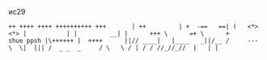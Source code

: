 ис29

``
      ++
      ++++
       ++++
     ++++++++++
    +++       |
    ++         |
    +  -==   ==|
   (   <*>   <*>
    |           |
    |         __|
    |      +++
     \      =+
      \      +                             shue ppsh
      |\++++++
      |  ++++      ||//
  ____|   |____   _||/__
 /     ---     \  \|  |||
/  _ _  _     / \   \ /
| / / //_//_//  |   | |
``
